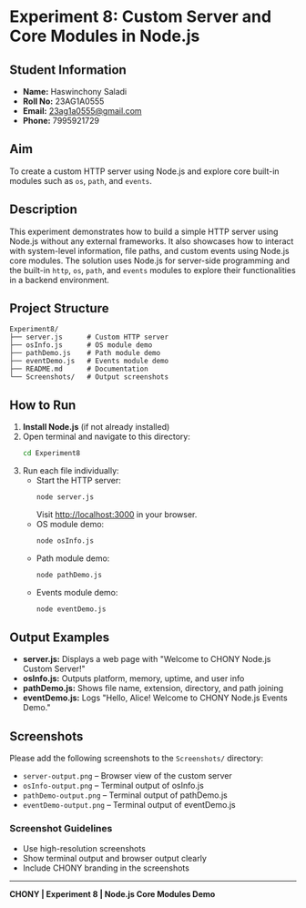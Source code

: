 # Experiment 8: Custom Server and Core Modules in Node.js

## Student Information
- **Name:** Haswinchony Saladi
- **Roll No:** 23AG1A0555
- **Email:** 23ag1a0555@gmail.com
- **Phone:** 7995921729

## Aim
To create a custom HTTP server using Node.js and explore core built-in modules such as `os`, `path`, and `events`.

## Description
This experiment demonstrates how to build a simple HTTP server using Node.js without any external frameworks. It also showcases how to interact with system-level information, file paths, and custom events using Node.js core modules. The solution uses Node.js for server-side programming and the built-in `http`, `os`, `path`, and `events` modules to explore their functionalities in a backend environment.

## Project Structure
```
Experiment8/
├── server.js      # Custom HTTP server
├── osInfo.js      # OS module demo
├── pathDemo.js    # Path module demo
├── eventDemo.js   # Events module demo
├── README.md      # Documentation
└── Screenshots/   # Output screenshots
```

## How to Run
1. **Install Node.js** (if not already installed)
2. Open terminal and navigate to this directory:
   ```sh
   cd Experiment8
   ```
3. Run each file individually:
   - Start the HTTP server:
     ```sh
     node server.js
     ```
     Visit [http://localhost:3000](http://localhost:3000) in your browser.
   - OS module demo:
     ```sh
     node osInfo.js
     ```
   - Path module demo:
     ```sh
     node pathDemo.js
     ```
   - Events module demo:
     ```sh
     node eventDemo.js
     ```

## Output Examples
- **server.js:** Displays a web page with "Welcome to CHONY Node.js Custom Server!"
- **osInfo.js:** Outputs platform, memory, uptime, and user info
- **pathDemo.js:** Shows file name, extension, directory, and path joining
- **eventDemo.js:** Logs "Hello, Alice! Welcome to CHONY Node.js Events Demo."

## Screenshots
Please add the following screenshots to the `Screenshots/` directory:
- `server-output.png` – Browser view of the custom server
- `osInfo-output.png` – Terminal output of osInfo.js
- `pathDemo-output.png` – Terminal output of pathDemo.js
- `eventDemo-output.png` – Terminal output of eventDemo.js

### Screenshot Guidelines
- Use high-resolution screenshots
- Show terminal output and browser output clearly
- Include CHONY branding in the screenshots

---

**CHONY | Experiment 8 | Node.js Core Modules Demo** 